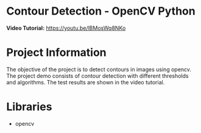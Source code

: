 # Contour Detection - OpenCV Python

**Video Tutorial:** https://youtu.be/lBMosWq8NKo

# Project Information

The objective of the project is to detect contours in images using opencv. The project demo consists of contour detection with different thresholds and algorithms. The test results are shown in the video tutorial.


# Libraries

- opencv
